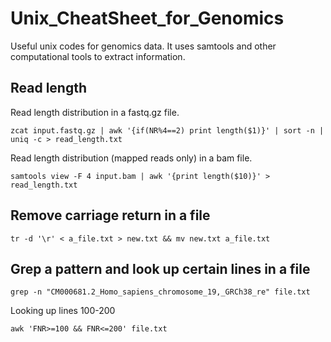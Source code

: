 # Unix_CheatSheet_for_Genomics
Useful unix codes for genomics data. It uses samtools and other computational tools to extract information.

## Read length
Read length distribution in a fastq.gz file.
```
zcat input.fastq.gz | awk '{if(NR%4==2) print length($1)}' | sort -n | uniq -c > read_length.txt

```

Read length distribution (mapped reads only) in a bam file. 
```
samtools view -F 4 input.bam | awk '{print length($10)}' > read_length.txt
```

## Remove carriage return in a file
```
tr -d '\r' < a_file.txt > new.txt && mv new.txt a_file.txt
```

## Grep a pattern and look up certain lines in a file
```
grep -n "CM000681.2_Homo_sapiens_chromosome_19,_GRCh38_re" file.txt 
```
Looking up lines 100-200
```
awk 'FNR>=100 && FNR<=200' file.txt
```

